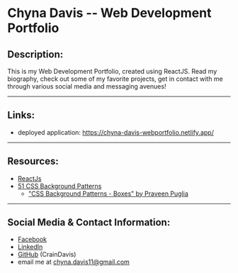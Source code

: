 # Chyna Davis -- Web Development Portfolio

## Description:
This is my Web Development Portfolio, created using ReactJS. Read my biography, check out some of my favorite projects, get in contact with me through various social media and messaging avenues!

---

## Links:
* deployed application: https://chyna-davis-webportfolio.netlify.app/

---

## Resources:
* [ReactJs](https://reactjs.org/)
* [51 CSS Background Patterns](https://freefrontend.com/css-background-patterns/)
    * ["CSS Background Patterns - Boxes" by Praveen Puglia](https://codepen.io/praveenpuglia/pen/MyNpXQ)

---

## Social Media & Contact Information:
* [Facebook](https://www.facebook.com/chyna.davis.5)
* [LinkedIn](https://linkedin.com/in/chyna-davis)
* [GitHub](https://github.com/CrainDavis) (CrainDavis)
* email me at chyna.davis11@gmail.com
